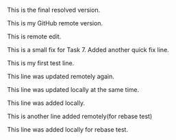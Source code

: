 
This is the final resolved version.


This is my GitHub remote version.



This is remote edit.

This is a small fix for Task 7.
Added another quick fix line.













This is my first test line.


This line was updated remotely again.

This line was updated locally at the same time.


This line was added locally.



This is another line added remotely(for rebase test)

This line was added locally for rebase test.

